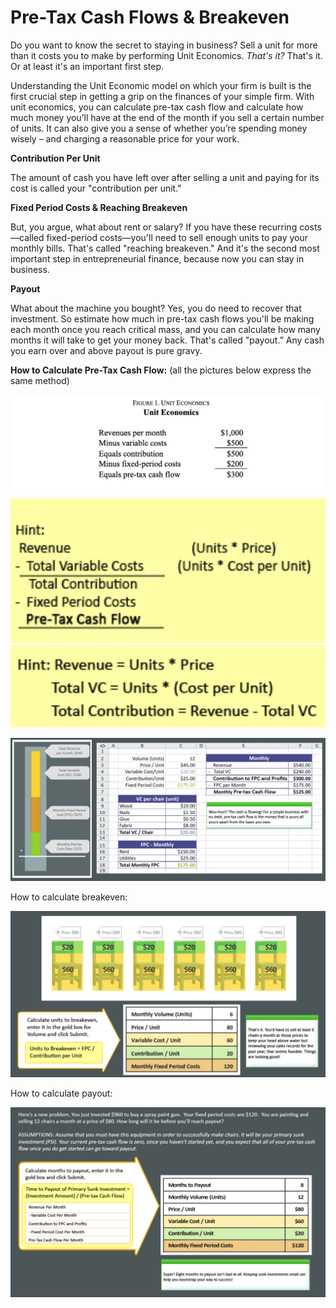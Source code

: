 # Pre-Tax Cash Flows & Breakeven

Do you want to know the secret to staying in business? Sell a unit for
more than it costs you to make by performing Unit Economics. *That's
it?* That's it. Or at least it's an important first step. 

Understanding the Unit Economic model on which your firm is built is the
first crucial step in getting a grip on the finances of your simple
firm. With unit economics, you can calculate pre-tax cash flow and
calculate how much money you’ll have at the end of the month if you sell
a certain number of units. It can also give you a sense of whether
you’re spending money wisely – and charging a reasonable price for
your work.

**Contribution Per Unit**

The amount of cash you have left over after selling a unit and paying
for its cost is called your "contribution per unit."

**Fixed Period Costs & Reaching Breakeven**

But, you argue, what about rent or salary? If you have these recurring
costs—called fixed-period costs—you'll need to sell enough units to pay
your monthly bills. That's called "reaching breakeven." And it's the
second most important step in entrepreneurial finance, because now you
can stay in business.

**Payout**

What about the machine you bought? Yes, you do need to recover that
investment. So estimate how much in pre-tax cash flows you'll be making
each month once you reach critical mass, and you can calculate how many
months it will take to get your money back. That's called "payout.” Any
cash you earn over and above payout is pure gravy.

**How to Calculate Pre-Tax Cash Flow:** (all the pictures below express
the same method)

![](./media/image46.png)

![](./media/image47.png)![](./media/image48.png)

![](./media/image49.png)

How to calculate breakeven:

![](./media/image50.png)

How to calculate payout:

![](./media/image51.png)

